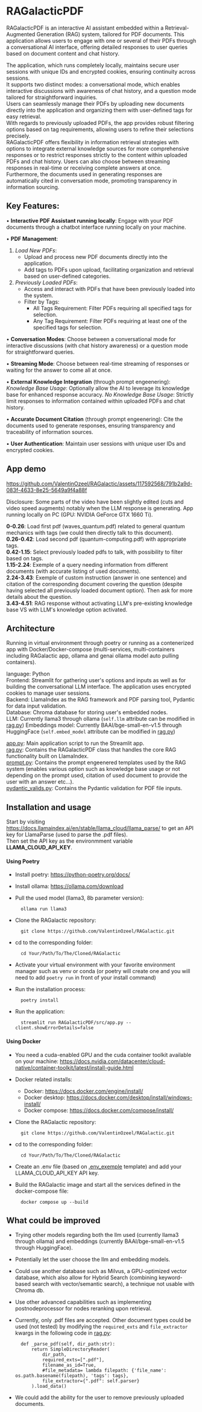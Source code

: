 # RAGalacticPDF

RAGalacticPDF is an interactive AI assistant embedded within a Retrieval-Augmented Generation (RAG) system, tailored for PDF documents. This application allows users to engage with one or several of their PDFs through a conversational AI interface, offering detailed responses to user queries based on document content and chat history.    
    
The application, which runs completely locally, maintains secure user sessions with unique IDs and encrypted cookies, ensuring continuity across sessions.     
It supports two distinct modes: a conversational mode, which enables interactive discussions with awareness of chat history, and a question mode tailored for straightforward inquiries.     
Users can seamlessly manage their PDFs by uploading new documents directly into the application and organizing them with user-defined tags for easy retrieval.     
With regards to previously uploaded PDFs, the app provides robust filtering options based on tag requirements, allowing users to refine their selections precisely.     
RAGalacticPDF offers flexibility in information retrieval strategies with options to integrate external knowledge sources for more comprehensive responses or to restrict responses strictly to the content within uploaded PDFs and chat history. Users can also choose between streaming responses in real-time or receiving complete answers at once.       
Furthermore, the documents used in generating responses are automatically cited in conversation mode, promoting transparency in information sourcing.           

## Key Features:

• **Interactive PDF Assistant running locally**: Engage with your PDF documents through a chatbot interface running locally on your machine.

• **PDF Management**:    
1. *Load New PDFs*:    
    - Upload and process new PDF documents directly into the application.    
    - Add tags to PDFs upon upload, facilitating organization and retrieval based on user-defined categories.    
2. *Previously Loaded PDFs*:    
    - Access and interact with PDFs that have been previously loaded into the system.    
    - Filter by Tags:    
        - All Tags Requirement: Filter PDFs requiring all specified tags for selection.    
        - Any Tag Requirement: Filter PDFs requiring at least one of the specified tags for selection.     

• **Conversation Modes**: Choose between a conversational mode for interactive discussions (with chat history awareness) or a question mode for straightforward queries.

• **Streaming Mode**: Choose between real-time streaming of responses or waiting for the answer to come all at once.

• **External Knowledge Integration** (through prompt engeenering):
    *Knowledge Base Usage*: Optionally allow the AI to leverage its knowledge base for enhanced response accuracy.
    *No Knowledge Base Usage*: Strictly limit responses to information contained within uploaded PDFs and chat history.

• **Accurate Document Citation** (through prompt engeenering): Cite the documents used to generate responses, ensuring transparency and traceability of information sources.

• **User Authentication**: Maintain user sessions with unique user IDs and encrypted cookies.

## App demo

https://github.com/ValentinOzeel/RAGalactic/assets/117592568/791b2a9d-083f-4633-8e25-5649a9f4a88f

Disclosure: Some parts of the video have been slightly edited (cuts and video speed augments) notably when the LLM response is generating. App running locally on PC (GPU: NVIDIA GeForce GTX 1660 Ti).     
     
**0-0.26**: Load first pdf (waves_quantum.pdf) related to general quantum mechanics with tags (we could then directly talk to this document).     
**0.26-0.42**: Load second pdf (quantum-computing.pdf) with appropriate tags.     
**0.42-1.15**: Select previously loaded pdfs to talk, with possibility to filter based on tags.      
**1.15-2.24**: Exemple of a query needing information from different documents (with accurate listing of used documents).      
**2.24-3.43**: Exemple of custom instruction (answer in one sentence) and citation of the corresponding document covering the question (despite having selected all previously loaded document option). Then ask for more details about the question.         
**3.43-4.51**: RAG response without activating LLM's pre-existing knowledge base VS with LLM's knowledge option activated.     

## Architecture

Running in virtual environment through poetry or running as a contenerized app with Docker/Docker-compose (multi-services, multi-containers including RAGalactic app, ollama and genai ollama model auto pulling containers).

language: Python    
Frontend: Streamlit for gathering user's options and inputs as well as for building the conversational LLM interface. The application uses encrypted cookies to manage user sessions.   
Backend: LlamaIndex as the RAG framework and PDF parsing tool, Pydantic for data input validation.    
Database: Chroma database for storing user's embedded nodes.   
LLM: Currently llama3 through ollama (`self.llm` attribute can be modified in [rag.py](https://github.com/ValentinOzeel/RAGalactic/blob/main/RAGalacticPDF/src/rag.py)) 
Embeddings model: Currently BAAI/bge-small-en-v1.5 through HuggingFace (`self.embed_model` attribute can be modified in [rag.py](https://github.com/ValentinOzeel/RAGalactic/blob/main/RAGalacticPDF/src/rag.py))

    
[app.py](https://github.com/ValentinOzeel/RAGalactic/blob/main/RAGalacticPDF/src/app.py): Main application script to run the Streamlit app.    
[rag.py](https://github.com/ValentinOzeel/RAGalactic/blob/main/RAGalacticPDF/src/rag.py): Contains the RAGalacticPDF class that handles the core RAG functionality built on LlamaIndex.    
[prompt.py](https://github.com/ValentinOzeel/RAGalactic/blob/main/RAGalacticPDF/src/prompt.py): Contains the prompt engeenered templates used by the RAG system (enables various option such as knowledge base usage or not depending on the prompt used, citation of used document to provide the user with an answer etc...).    
[pydantic_valids.py](https://github.com/ValentinOzeel/RAGalactic/blob/main/RAGalacticPDF/src/pydantic_valids.py): Contains the Pydantic validation for PDF file inputs.    
    


## Installation and usage

Start by visiting https://docs.llamaindex.ai/en/stable/llama_cloud/llama_parse/ to get an API key for LlamaParse (used to parse the .pdf files).     
Then set the API key as the environmment variable **LLAMA_CLOUD_API_KEY**.    


#### Using Poetry

- Install poetry:
https://python-poetry.org/docs/

- Install ollama:
https://ollama.com/download

- Pull the used model (llama3, 8b parameter version):

        ollama run llama3

- Clone the RAGalactic repository:

        git clone https://github.com/ValentinOzeel/RAGalactic.git

- cd to the corresponding folder:

        cd Your/Path/To/The/Cloned/RAGalactic  

- Activate your virtual environment with your favorite environment manager such as venv or conda (or poetry will create one and you will need to add `poetry run` in front of your install command)

- Run the installation process:

        poetry install

- Run the application:

        streamlit run RAGalacticPDF/src/app.py --client.showErrorDetails=false


#### Using Docker

- You need a cuda-enabled GPU and the cuda container toolkit available on your machine:
https://docs.nvidia.com/datacenter/cloud-native/container-toolkit/latest/install-guide.html

- Docker related installs:
    - Docker: https://docs.docker.com/engine/install/
    - Docker desktop: https://docs.docker.com/desktop/install/windows-install/
    - Docker compose: https://docs.docker.com/compose/install/

- Clone the RAGalactic repository:

        git clone https://github.com/ValentinOzeel/RAGalactic.git

- cd to the corresponding folder:

        cd Your/Path/To/The/Cloned/RAGalactic 

- Create an .env file (based on [.env_exemple](https://github.com/ValentinOzeel/RAGalactic/blob/main/.env_exemple) template) and add your LLAMA_CLOUD_API_KEY API key.

- Build the RAGalactic image and start all the services defined in the docker-compose file:

        docker compose up --build


## What could be improved

- Trying other models regarding both the llm used (currently llama3 through ollama) and embeddings (currently BAAI/bge-small-en-v1.5 through HuggingFace).

- Potentially let the user choose the llm and embedding models.

- Could use another database such as Milvus, a GPU-optimized vector database, which also allow for Hybrid Search (combining keyword-based search with vector/semantic search), a technique not usable with Chroma db.

- Use other advanced capabilities such as implementing postnodeprocessor for nodes reranking upon retrieval.

- Currently, only .pdf files are accepted. Other document types could be used (not tested) by modifying the `required_exts` and `file_extractor` kwargs in the following code in [rag.py](https://github.com/ValentinOzeel/RAGalactic/blob/main/RAGalacticPDF/src/rag.py):

        def _parse_pdf(self, dir_path:str):
            return SimpleDirectoryReader(
                dir_path,
                required_exts=[".pdf"],
                filename_as_id=True,
                #file_metadata= lambda filepath: {'file_name': os.path.basename(filepath), 'tags': tags}, 
                file_extractor={".pdf": self.parser}
            ).load_data() 

- We could add the ability for the user to remove previously uploaded documents.



